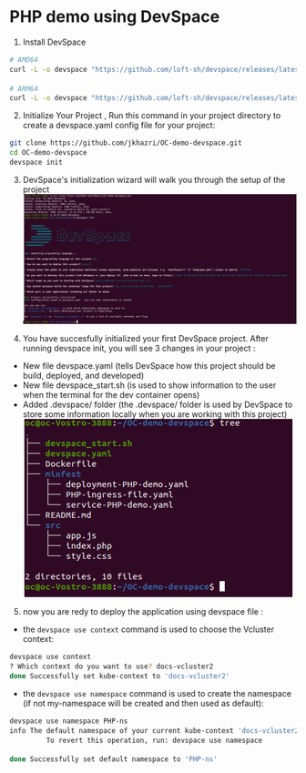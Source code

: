 # PHP demo using DevSpace

1. Install DevSpace
```bash
# AMD64
curl -L -o devspace "https://github.com/loft-sh/devspace/releases/latest/download/devspace-linux-amd64" && sudo install -c -m 0755 devspace /usr/local/bin

# ARM64
curl -L -o devspace "https://github.com/loft-sh/devspace/releases/latest/download/devspace-linux-arm64" && sudo install -c -m 0755 devspace /usr/local/bin
```
2.    Initialize Your Project , Run this command in your project directory to create a devspace.yaml config file for your project:
```bash
git clone https://github.com/jkhazri/OC-demo-devspace.git
cd OC-demo-devspace
devspace init
```
3. DevSpace's initialization wizard will walk you through the setup of the project
![Alt Text](https://github.com/jkhazri/OC-demo-devspace/blob/main/images/dev-space05.png)


4. You have succesfully initialized your first DevSpace project.
   After running devspace init, you will see 3 changes in your project :
- New file devspace.yaml (tells DevSpace how this project should be build, deployed, and developed)
- New file devspace_start.sh (is used to show information to the user when the terminal for the dev container opens)
- Added .devspace/ folder (the .devspace/ folder is used by DevSpace to store some information locally when you are working with this project)
![Alt Text](https://github.com/jkhazri/OC-demo-devspace/blob/main/images/tree.png)

5. now you are redy to deploy the application using devspace file :
- the ```devspace use context``` command is used to choose the Vcluster context:
   
```bash
devspace use context
? Which context do you want to use? docs-vcluster2
done Successfully set kube-context to 'docs-vcluster2'
```
- the ```devspace use namespace``` command is used to create the namespace (if not my-namespace will be created and then used as default):
  
```bash
devspace use namespace PHP-ns
info The default namespace of your current kube-context 'docs-vcluster2' has been updated to 'PHP-ns'
         To revert this operation, run: devspace use namespace 

done Successfully set default namespace to 'PHP-ns'
```

